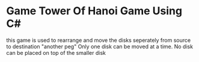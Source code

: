 <h1>Game Tower Of Hanoi Game Using C#</h1>
this game is used to rearrange and move the disks seperately from source to destination "another peg" Only one disk can be moved at a time. No disk can be placed on top of the smaller disk
